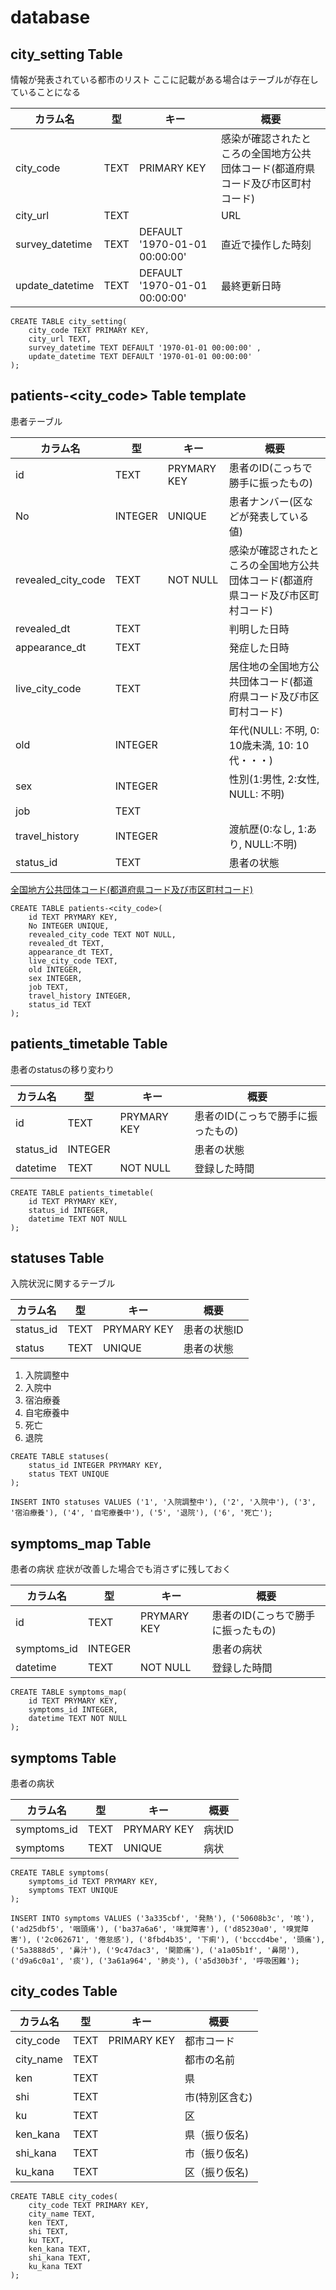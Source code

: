 # database

## city_setting Table

情報が発表されている都市のリスト
ここに記載がある場合はテーブルが存在していることになる

| カラム名        | 型   | キー                          | 概要                                                                             |
| --------------- | ---- | ----------------------------- | -------------------------------------------------------------------------------- |
| city_code       | TEXT | PRIMARY KEY                   | 感染が確認されたところの全国地方公共団体コード(都道府県コード及び市区町村コード) |
| city_url        | TEXT |                               | URL                                                                              |
| survey_datetime | TEXT | DEFAULT '1970-01-01 00:00:00' | 直近で操作した時刻                                                               |
| update_datetime | TEXT | DEFAULT '1970-01-01 00:00:00' | 最終更新日時                                                                     |


```
CREATE TABLE city_setting(
    city_code TEXT PRIMARY KEY,
    city_url TEXT,
    survey_datetime TEXT DEFAULT '1970-01-01 00:00:00' ,
    update_datetime TEXT DEFAULT '1970-01-01 00:00:00'
);
```


## patients-<city_code> Table template

患者テーブル

| カラム名           | 型      | キー        | 概要                                                                             |
| ------------------ | ------- | ----------- | -------------------------------------------------------------------------------- |
| id                 | TEXT    | PRYMARY KEY | 患者のID(こっちで勝手に振ったもの)                                               |
| No                 | INTEGER | UNIQUE      | 患者ナンバー(区などが発表している値)                                             |
| revealed_city_code | TEXT    | NOT NULL    | 感染が確認されたところの全国地方公共団体コード(都道府県コード及び市区町村コード) |
| revealed_dt        | TEXT    |             | 判明した日時                                                                     |
| appearance_dt      | TEXT    |             | 発症した日時                                                                     |
| live_city_code     | TEXT    |             | 居住地の全国地方公共団体コード(都道府県コード及び市区町村コード)                 |
| old                | INTEGER |             | 年代(NULL: 不明, 0: 10歳未満, 10: 10代・・・)                                    |
| sex                | INTEGER |             | 性別(1:男性, 2:女性, NULL: 不明)                                                 |
| job                | TEXT    |             |                                                                                  |
| travel_history     | INTEGER |             | 渡航歴(0:なし, 1:あり, NULL:不明)                                                |
| status_id          | TEXT    |             | 患者の状態                                                                       |


[全国地方公共団体コード(都道府県コード及び市区町村コード)](https://www.soumu.go.jp/denshijiti/code.html)


```
CREATE TABLE patients-<city_code>(
    id TEXT PRYMARY KEY,
    No INTEGER UNIQUE,
    revealed_city_code TEXT NOT NULL,
    revealed_dt TEXT,
    appearance_dt TEXT,
    live_city_code TEXT,
    old INTEGER,
    sex INTEGER,
    job TEXT,
    travel_history INTEGER,
    status_id TEXT
);
```

## patients_timetable Table

患者のstatusの移り変わり


| カラム名  | 型      | キー        | 概要                               |
| --------- | ------- | ----------- | ---------------------------------- |
| id        | TEXT    | PRYMARY KEY | 患者のID(こっちで勝手に振ったもの) |
| status_id | INTEGER |             | 患者の状態                         |
| datetime  | TEXT    | NOT NULL    | 登録した時間                       |



```
CREATE TABLE patients_timetable(
    id TEXT PRYMARY KEY,
    status_id INTEGER,
    datetime TEXT NOT NULL
);
```

## statuses Table

入院状況に関するテーブル

| カラム名  | 型   | キー        | 概要         |
| --------- | ---- | ----------- | ------------ |
| status_id | TEXT | PRYMARY KEY | 患者の状態ID |
| status    | TEXT | UNIQUE      | 患者の状態   |

1. 入院調整中
2. 入院中
3. 宿泊療養
4. 自宅療養中
5. 死亡
6. 退院

```
CREATE TABLE statuses(
    status_id INTEGER PRYMARY KEY,
    status TEXT UNIQUE
);
```

```
INSERT INTO statuses VALUES ('1', '入院調整中'), ('2', '入院中'), ('3', '宿泊療養'), ('4', '自宅療養中'), ('5', '退院'), ('6', '死亡');
```

## symptoms_map Table

患者の病状
症状が改善した場合でも消さずに残しておく


| カラム名    | 型      | キー        | 概要                               |
| ----------- | ------- | ----------- | ---------------------------------- |
| id          | TEXT    | PRYMARY KEY | 患者のID(こっちで勝手に振ったもの) |
| symptoms_id | INTEGER |             | 患者の病状                         |
| datetime    | TEXT    | NOT NULL    | 登録した時間                       |

```
CREATE TABLE symptoms_map(
    id TEXT PRYMARY KEY,
    symptoms_id INTEGER,
    datetime TEXT NOT NULL
);
```

## symptoms Table

患者の病状

| カラム名    | 型   | キー        | 概要   |
| ----------- | ---- | ----------- | ------ |
| symptoms_id | TEXT | PRYMARY KEY | 病状ID |
| symptoms    | TEXT | UNIQUE      | 病状   |

```
CREATE TABLE symptoms(
    symptoms_id TEXT PRYMARY KEY,
    symptoms TEXT UNIQUE
);
```

```
INSERT INTO symptoms VALUES ('3a335cbf', '発熱'), ('50608b3c', '咳'), ('ad25dbf5', '咽頭痛'), ('ba37a6a6', '味覚障害'), ('d85230a0', '嗅覚障害'), ('2c062671', '倦怠感'), ('8fbd4b35', '下痢'), ('bcccd4be', '頭痛'), ('5a3888d5', '鼻汁'), ('9c47dac3', '関節痛'), ('a1a05b1f', '鼻閉'), ('d9a6c0a1', '痰'), ('3a61a964', '肺炎'), ('a5d30b3f', '呼吸困難');
```


## city_codes Table

| カラム名  | 型   | キー        | 概要           |
| --------- | ---- | ----------- | -------------- |
| city_code | TEXT | PRIMARY KEY | 都市コード     |
| city_name | TEXT |             | 都市の名前     |
| ken       | TEXT |             | 県             |
| shi       | TEXT |             | 市(特別区含む) |
| ku        | TEXT |             | 区             |
| ken_kana  | TEXT |             | 県（振り仮名)  |
| shi_kana  | TEXT |             | 市（振り仮名)  |
| ku_kana   | TEXT |             | 区（振り仮名)  |


```
CREATE TABLE city_codes(
    city_code TEXT PRIMARY KEY,
    city_name TEXT,
    ken TEXT,
    shi TEXT,
    ku TEXT,
    ken_kana TEXT,
    shi_kana TEXT,
    ku_kana TEXT
);
```